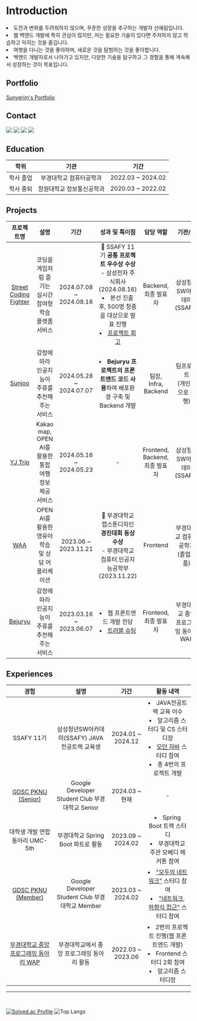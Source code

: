 <div>

<h1> Introduction </h1>
<li>도전과 변화를 두려워하지 않으며, 꾸준한 성장을 추구하는 개발자 선예림입니다.</li>

<li>웹 백엔드 개발에 특히 관심이 많지만, 저는 필요한 기술이 있다면 주저하지 않고 학습하고 익히는 것을 즐깁니다.</li>

<li>여행을 다니는 것을 좋아하며, 새로운 것을 탐험하는 것을 좋아합니다.</li>

<li>백엔드 개발자로서 나아가고 있지만, 다양한 기술을 탐구하고 그 경험을 통해 계속해서 성장하는 것이 목표입니다.</li>

<h2>Portfolio</h2>
<a href="https://sunyerim.github.io/porfolio/">Sunyerim's Portfolio</a>

<h2>Contact</h2>
<a href="https://sunyerim.tistory.com/"><img src="https://img.shields.io/badge/tistory-FF5722?style=flat-square&logo=tistory&logoColor=white"/></a>
<a href="https://velog.io/@yaelim6"><img src="https://img.shields.io/badge/Velog-3DDC84?style=flat-square&logo=Blogger&logoColor=white"/></a>
<a href="mailto:syl1602@naver.com"><img src="https://img.shields.io/badge/Email-D0A9F5?style=flat-square&logo=Naver&logoColor=white&link=mailto:syl1602@naver.com"/></a>
<a href="https://www.instagram.com/yerimeee._"><img src="https://img.shields.io/badge/Instagram-E4405F?style=flat-square&logo=Instagram&logoColor=white"/></a>
<!--[![Anurag's GitHub stats](https://github-readme-stats.vercel.app/api?username=SunYerim&hide_title=true&show_icons=true&include_all_commits=true&disable_animations=true&theme=vue)](https://github.com/anuraghazra/github-readme-stats) [![Solved.ac Profile](http://mazassumnida.wtf/api/v2/generate_badge?boj=yaelim6)](https://solved.ac/yaelim6/) -->


## Education

| **학위** | **기관** | **기간** |
|:----------:|:----------:|:----------:|
| 학사 졸업 | 부경대학교 컴퓨터공학과 | 2022.03 ~ 2024.02 |
| 학사 중퇴 | 창원대학교 정보통신공학과 | 2020.03 ~ 2022.02 |

<h2>Projects</h2>

| **프로젝트명** | **설명** | **기간** | **성과 및 특이점** | **담당 역할** | **기관/팀** |
|:--------------:|:--------:|:--------:|:-----------------:|:-------------:|:-----------:|
| [Street Coding Fighter](https://github.com/SunYerim/Street-Coding-Fighter) | 코딩을 게임처럼 즐기는 실시간 참여형 학습 플랫폼 서비스 | 2024.07.08 ~ 2024.08.16 | 🏅 SSAFY 11기 **공통 프로젝트 우수상 수상** <br>- 삼성전자 주식회사 (2024.08.16) <li>본선 진출 후, 500명 청중을 대상으로 발표 진행</li><li>[프로젝트 회고](https://sunyerim.tistory.com/5)</li>|Backend, <br> 최종 발표자| 삼성청년SW아카데미(SSAFY) |
| [Sunjoo](https://github.com/SunjooAI) | 감정에 따라 인공지능이 주류를 추천해주는 서비스 | 2024.05.28 ~ 2024.07.07 | <li> **Bejuryu 프로젝트의 프론트엔드 코드 사용**하여 배포환경 구축 및 Backend 개발</li> | 팀장, Infra, Backend | 팀프로젝트<br>(개인적으로 진행) |
| [YJ Trip](https://github.com/DaftenP/supreme-guide) | Kakao map, OPEN AI를 활용한 통합 여행 정보 제공 서비스 | 2024.05.16 ~ 2024.05.23 | - | Frontend,<br>Backend,<br>최종 발표자| 삼성청년SW아카데미(SSAFY) |
| [WAA](https://github.com/chaesc1/WAAWAAWAA) | OPEN AI를 활용한 영유아 학습 및 상담 어플리케이션 | 2023.06 ~ 2023.11.21 | 🏅 부경대학교 캡스톤디자인 **경진대회 동상 수상** <br>- 부경대학교 컴퓨터.인공지능공학부 (2023.11.22) | Frontend | 부경대학교 컴퓨터공학과<br>(졸업작품) |
| [Bejuryu](https://github.com/pknu-wap/2023_1_WAT_BeJuRyu) | 감정에 따라 인공지능이 주류를 추천해주는 서비스 | 2023.03.16 ~ 2023.06.07 | <li>웹 프론트엔드 개발 전담</li><li>[트러블 슈팅](https://velog.io/@yaelim6/%EA%B0%9C%EB%B0%9C%EC%B9%B4%EC%B9%B4%EC%98%A4-%EC%86%8C%EC%85%9C%EB%A1%9C%EA%B7%B8%EC%9D%B8-%EC%82%BD%EC%A7%88%EC%9D%98-%EC%97%AC%EC%A0%95)</li> | Frontend,<br>최종 발표자 | 부경대학교 중앙 프로그래밍 동아리 WAP |


<h2>Experiences</h2>

| **경험** | **설명** | **기간** | **활동 내역** |
|:--------:|:--------:|:--------:|:-------------:|
| SSAFY 11기 | 삼성청년SW아카데미(SSAFY) JAVA 전공트랙 교육생 | 2024.01 ~ 2024.12 | <li>JAVA전공트랙 교육 이수 </li> <li>알고리즘 스터디 및 CS 스터디장</li><li>[모던 자바](https://www.notion.so/e92a3ff760ab421385f7733e4f109221) 스터디 참여</li> <li>총 4번의 프로젝트 개발</li> |
| [GDSC PKNU (Senior)](https://github.com/GDSC-PKNU-Official) | Google Developer Student Club 부경대학교 Senior | 2024.03 ~ 현재 | - |
| 대학생 개발 연합동아리 UMC-5th | 부경대학교 Spring Boot 파트로 활동 | 2023.09 ~ 2024.02 | <li>Spring Boot 트랙 스터디</li><li>부경대학교 주관 모베디 헤커톤 참여</li> |
| [GDSC PKNU (Member)](https://github.com/GDSC-PKNU-Official) | Google Developer Student Club 부경대학교 Member | 2023.03 ~ 2024.02 | <li>["모두의 네트워크"](https://www.notion.so/GDSC-b9245289e5444d8293f4c73638daa5dd) 스터디 참여</li><li>["네트워크, 하향식 접근"](https://www.notion.so/GDSC-045ecce6f37f4477b9a47be18d691b58) 스터디 참여</li> |
| [부경대학교 중앙 프로그래밍 동아리 WAP](https://github.com/pknu-wap) | 부경대학교에서 중앙 프로그래밍 동아리 활동 | 2022.03 ~ 2023.06 | <li>2번의 프로젝트 진행(웹 프론트엔드 개발)</li><li>Frontend 스터디 2회 참여</li><li>알고리즘 스터디장</li> |


</div>

--- 
<br>

[![Solved.ac Profile](http://mazassumnida.wtf/api/v2/generate_badge?boj=yaelim6)](https://solved.ac/yaelim6/)
![Top Langs](https://github-readme-stats.vercel.app/api/top-langs/?username=SunYerim&layout=compact&theme=tokyonight)

<!---
SunYerim/SunYerim is a ✨ special ✨ repository because its `README.md` (this file) appears on your GitHub profile.
You can click the Preview link to take a look at your changes.
--->
